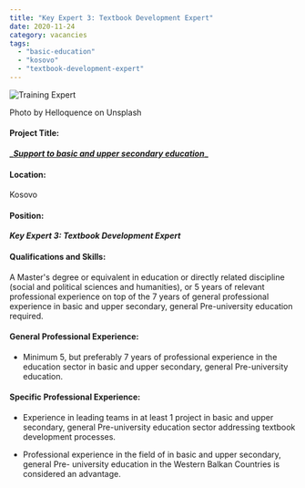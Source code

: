 ```yaml
---
title: "Key Expert 3: Textbook Development Expert"
date: 2020-11-24
category: vacancies
tags: 
  - "basic-education"
  - "kosovo"
  - "textbook-development-expert"
---
```


![Training Expert](images/helloquence-5fNmWej4tAA-unsplash-e1584007690957.jpg)

Photo by Helloquence on Unsplash

#### Project Title:

**_**_**[Support to basic and upper secondary education](https://epm.lv/shortlist-support-to-basic-education-in-kosovo/)**_**_**

#### Location:

Kosovo

#### Position:

**_Key Expert 3: Textbook Development Expert_**

#### Qualifications and Skills:

A Master's degree or equivalent in education or directly related discipline (social and political sciences and humanities), or 5 years of relevant professional experience on top of the 7 years of general professional experience in basic and upper secondary, general Pre-university education required.

#### General Professional Experience:

- Minimum 5, but preferably 7 years of professional experience in the education sector in basic and upper secondary, general Pre-university education.

#### Specific Professional Experience:

- Experience in leading teams in at least 1 project in basic and upper secondary, general Pre-university education sector addressing textbook development processes.

- Professional experience in the field of in basic and upper secondary, general Pre- university education in the Western Balkan Countries is considered an advantage.
